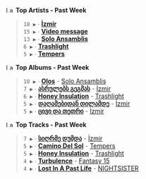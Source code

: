 <!--START_LASTFM_ARTISTS:{"period": "7day", "rows": 5}-->
<a href="https://last.fm" target="_blank"><img src="https://user-images.githubusercontent.com/17434202/215290617-e793598d-d7c9-428f-9975-156db1ba89cc.svg" alt="Last.fm Logo" width="18" height="13"/></a> **Top Artists - Past Week**

> `18 ▶️` ∙ **[İzmir](https://www.last.fm/music/%C4%B0zmir)**<br/>
> `15 ▶️` ∙ **[Video message](https://www.last.fm/music/Video+message)**<br/>
> `13 ▶️` ∙ **[Solo Ansamblis](https://www.last.fm/music/Solo+Ansamblis)**<br/>
> `6 ▶️` ∙ **[Trashlight](https://www.last.fm/music/Trashlight)**<br/>
> `5 ▶️` ∙ **[Tempers](https://www.last.fm/music/Tempers)**<br/>
<!--END_LASTFM_ARTISTS-->

<!--START_LASTFM_ALBUMS:{"period": "7day", "rows": 5}-->
<a href="https://last.fm" target="_blank"><img src="https://user-images.githubusercontent.com/17434202/215290617-e793598d-d7c9-428f-9975-156db1ba89cc.svg" alt="Last.fm Logo" width="18" height="13"/></a> **Top Albums - Past Week**

> `10 ▶️` ∙ **[Olos](https://www.last.fm/music/Solo+Ansamblis/Olos)** - [Solo Ansamblis](https://www.last.fm/music/Solo+Ansamblis)<br/>
> `7 ▶️` ∙ **[ასრულებს გეგმას](https://www.last.fm/music/%C4%B0zmir/%E1%83%90%E1%83%A1%E1%83%A0%E1%83%A3%E1%83%9A%E1%83%94%E1%83%91%E1%83%A1+%E1%83%92%E1%83%94%E1%83%92%E1%83%9B%E1%83%90%E1%83%A1)** - [İzmir](https://www.last.fm/music/%C4%B0zmir)<br/>
> `6 ▶️` ∙ **[Honey Insulation](https://www.last.fm/music/Trashlight/Honey+Insulation)** - [Trashlight](https://www.last.fm/music/Trashlight)<br/>
> `5 ▶️` ∙ **[დაღამებიდან დილამდე](https://www.last.fm/music/%C4%B0zmir/%E1%83%93%E1%83%90%E1%83%A6%E1%83%90%E1%83%9B%E1%83%94%E1%83%91%E1%83%98%E1%83%93%E1%83%90%E1%83%9C+%E1%83%93%E1%83%98%E1%83%9A%E1%83%90%E1%83%9B%E1%83%93%E1%83%94)** - [İzmir](https://www.last.fm/music/%C4%B0zmir)<br/>
> `5 ▶️` ∙ **[ცივი და თეთრი](https://www.last.fm/music/%C4%B0zmir/%E1%83%AA%E1%83%98%E1%83%95%E1%83%98+%E1%83%93%E1%83%90+%E1%83%97%E1%83%94%E1%83%97%E1%83%A0%E1%83%98)** - [İzmir](https://www.last.fm/music/%C4%B0zmir)<br/>
<!--END_LASTFM_ALBUMS-->

<!--START_LASTFM_TRACKS:{"period": "7day", "rows": 5}-->
<a href="https://last.fm" target="_blank"><img src="https://user-images.githubusercontent.com/17434202/215290617-e793598d-d7c9-428f-9975-156db1ba89cc.svg" alt="Last.fm Logo" width="18" height="13"/></a> **Top Tracks - Past Week**

> `7 ▶️` ∙ **[სიღრმე დუმდა](https://www.last.fm/music/%C4%B0zmir/_/%E1%83%A1%E1%83%98%E1%83%A6%E1%83%A0%E1%83%9B%E1%83%94+%E1%83%93%E1%83%A3%E1%83%9B%E1%83%93%E1%83%90)** - [İzmir](https://www.last.fm/music/%C4%B0zmir)<br/>
> `5 ▶️` ∙ **[Camino Del Sol](https://www.last.fm/music/Tempers/_/Camino+Del+Sol)** - [Tempers](https://www.last.fm/music/Tempers)<br/>
> `5 ▶️` ∙ **[Honey Insulation](https://www.last.fm/music/Trashlight/_/Honey+Insulation)** - [Trashlight](https://www.last.fm/music/Trashlight)<br/>
> `4 ▶️` ∙ **[Turbulence](https://www.last.fm/music/Fantasy+15/_/Turbulence)** - [Fantasy 15](https://www.last.fm/music/Fantasy+15)<br/>
> `4 ▶️` ∙ **[Lost In A Past Life](https://www.last.fm/music/NIGHTSISTER/_/Lost+In+A+Past+Life)** - [NIGHTSISTER](https://www.last.fm/music/NIGHTSISTER)<br/>
<!--END_LASTFM_TRACKS-->